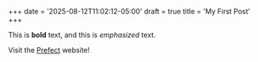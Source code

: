 +++
date = '2025-08-12T11:02:12-05:00'
draft = true
title = 'My First Post'
+++

This is **bold** text, and this is *emphasized* text.

Visit the [Prefect](https://prefect.io) website!